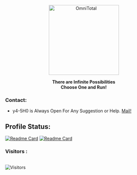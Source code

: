 <p align="center"><a href="https://github.com/y4-5H0"><img src="https://avatars.githubusercontent.com/u/160359868" width="225" height="225" alt="OmniTotal"></a></p>
<b><p align="center">There are Infinite Possibilities<br>Choose One and Run!</p></b>

### Contact:
* y4-5H0 is Always Open For Any Suggestion or Help. <a href="mailto: n1n7u70@duck.com"> Mail! </a>

## Profile Status:
[![Readme Card](https://github-readme-stats.vercel.app/api/top-langs?username=y4-5H0&show_icons=true&locale=en&layout=compact&theme=algolia)](https://github.com/y4-5H0)
[![Readme Card](https://github-readme-stats.vercel.app/api?username=y4-5H0&show_icons=true&locale=en&theme=algolia)](https://github.com/y4-5H0)

<h3>Visitors : </h3>
<br>
<img src="https://profile-counter.glitch.me/y4-5H0/count.svg" alt="Visitors">
